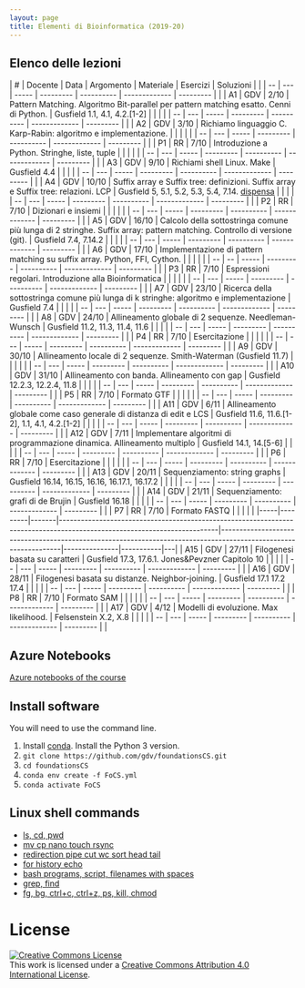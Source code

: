 ```yaml
---
layout: page
title: Elementi di Bioinformatica (2019-20)
---
```


## Elenco delle lezioni


| #   | Docente | Data  | Argomento                                                                                                               | Materiale                                                                                                      | Esercizi      | Soluzioni |   |
| --  | ---     | ----- | ---------                                                                                                               | ----------                                                                                                     | ------------- | --------- |   |
| A1  | GDV     | 2/10  | Pattern Matching. Algoritmo Bit-parallel per pattern matching esatto. Cenni di Python.                                  | Gusfield 1.1, 4.1, 4.2.[1-2]                                                                                   |               |           |   |
| --  | ---     | ----- | ---------                                                                                                               | ----------                                                                                                     | ------------- | --------- |   |
| A2  | GDV     | 3/10  | Richiamo linguaggio C. Karp-Rabin: algoritmo e implementazione.                                                         |                                                                                                                |               |           |   |
| --  | ---     | ----- | ---------                                                                                                               | ----------                                                                                                     | ------------- | --------- |   |
| P1  | RR      | 7/10  | Introduzione a Python. Stringhe, liste, tuple                                                                           |                                                                                                                |               |           |   |
| --  | ---     | ----- | ---------                                                                                                               | ----------                                                                                                     | ------------- | --------- |   |
| A3  | GDV     | 9/10  | Richiami shell Linux. Make                                                                                              | Gusfield 4.4                                                                                                   |               |           |   |
| --  | ---     | ----- | ---------                                                                                                               | ----------                                                                                                     | ------------- | --------- |   |
| A4  | GDV     | 10/10 | Suffix array e Suffix tree: definizioni. Suffix array e Suffix tree: relazioni. LCP                                     | Gusfield 5, 5.1, 5.2, 5.3, 5.4, 7.14. [dispensa](http://courses.csail.mit.edu/6.851/spring12/lectures/L16.pdf) |               |           |   |
| --  | ---     | ----- | ---------                                                                                                               | ----------                                                                                                     | ------------- | --------- |   |
| P2  | RR      | 7/10  | Dizionari e insiemi                                                                                                     |                                                                                                                |               |           |   |
| --  | ---     | ----- | ---------                                                                                                               | ----------                                                                                                     | ------------- | --------- |   |
| A5  | GDV     | 16/10 | Calcolo della sottostringa comune più lunga di 2 stringhe. Suffix array: pattern matching. Controllo di versione (git). | Gusfield 7.4, 7.14.2                                                                                           |               |           |   |
| --  | ---     | ----- | ---------                                                                                                               | ----------                                                                                                     | ------------- | --------- |   |
| A6  | GDV     | 17/10 | Implementazione di pattern matching su suffix array. Python, FFI, Cython.                                               |                                                                                                                |               |           |   |
| --  | --      | ----- | ---------                                                                                                               | ----------                                                                                                     | ------------- | --------- |   |
| P3  | RR      | 7/10  | Espressioni regolari. Introduzione alla Bioinformatica                                                                  |                                                                                                                |               |           |   |
| --  | ---     | ----- | ---------                                                                                                               | ----------                                                                                                     | ------------- | --------- |   |
| A7  | GDV     | 23/10 | Ricerca della sottostringa comune più lunga di k stringhe: algoritmo e implementazione                                  | Gusfield 7.4                                                                                                   |               |           |   |
| --  | ---     | ----- | ---------                                                                                                               | ----------                                                                                                     | ------------- | --------- |   |
| A8  | GDV     | 24/10 | Allineamento globale di 2 sequenze. Needleman-Wunsch                                                                    | Gusfield 11.2, 11.3, 11.4, 11.6                                                                                |               |           |   |
| --  | ---     | ----- | ---------                                                                                                               | ----------                                                                                                     | ------------- | --------- |   |
| P4  | RR      | 7/10  | Esercitazione                                                                                                           |                                                                                                                |               |           |   |
| --  | ---     | ----- | ---------                                                                                                               | ----------                                                                                                     | ------------- | --------- |   |
| A9  | GDV     | 30/10 | Allineamento locale di 2 sequenze. Smith-Waterman (Gusfield 11.7)                                                       |                                                                                                                |               |           |   |
| --  | ---     | ----- | ---------                                                                                                               | ----------                                                                                                     | ------------- | --------- |   |
| A10 | GDV     | 31/10 | Allineamento con banda. Allineamento con gap                                                                            | Gusfield 12.2.3, 12.2.4, 11.8                                                                                  |               |           |   |
| --  | ---     | ----- | ---------                                                                                                               | ----------                                                                                                     | ------------- | --------- |   |
| P5  | RR      | 7/10  | Formato GTF                                                                                                             |                                                                                                                |               |           |   |
| --  | ---     | ----- | ---------                                                                                                               | ----------                                                                                                     | ------------- | --------- |   |
| A11 | GDV     | 6/11  | Allineamento globale come caso generale di distanza di edit e LCS                                                       | Gusfield 11.6, 11.6.[1-2], 1.1, 4.1, 4.2.[1-2]                                                                 |               |           |   |
| --  | ---     | ----- | ---------                                                                                                               | ----------                                                                                                     | ------------- | --------- |   |
| A12 | GDV     | 7/11  | Implementare algoritmi di programmazione dinamica. Allineamento multiplo                                                | Gusfield 14.1, 14.[5-6]                                                                                        |               |           |   |
| --  | ---     | ----- | ---------                                                                                                               | ----------                                                                                                     | ------------- | --------- |   |
| P6  | RR      | 7/10  | Esercitazione                                                                                                           |                                                                                                                |               |           |   |
| --  | ---     | ----- | ---------                                                                                                               | ----------                                                                                                     | ------------- | --------- |   |
| A13 | GDV     | 20/11 | Sequenziamento: string graphs                                                                                           | Gusfield 16.14, 16.15, 16.16, 16.17.1, 16.17.2                                                                 |               |           |   |
| --  | ---     | ----- | ---------                                                                                                               | ----------                                                                                                     | ------------- | --------- |   |
| A14 | GDV     | 21/11 | Sequenziamento: grafi di de Brujin                                                                                      | Gusfield 16.18                                                                                                 |               |           |   |
| --  | ---     | ----- | ---------                                                                                                               | ----------                                                                                                     | ------------- | --------- |   |
| P7  | RR      | 7/10  | Formato FASTQ                                                                                                           |                                                                                                                |               |           |   |
|-----|---------|-------|-------------------------------------------------------------------------------------------------------------------------|----------------------------------------------------------------------------------------------------------------|---------------|-----------|---|
| A15 | GDV     | 27/11 | Filogenesi basata su caratteri                                                                                          | Gusfield 17.3, 17.6.1. Jones&Pevzner Capitolo 10                                                               |               |           |   |
| --  | ---     | ----- | ---------                                                                                                               | ----------                                                                                                     | ------------- | --------- |   |
| A16 | GDV     | 28/11 | Filogenesi basata su distanze. Neighbor-joining.                                                                        | Gusfield 17.1 17.2 17.4                                                                                        |               |           |   |
| --  | ---     | ----- | ---------                                                                                                               | ----------                                                                                                     | ------------- | --------- |   |
| P8  | RR      | 7/10  | Formato SAM                                                                                                             |                                                                                                                |               |           |   |
| --  | ---     | ----- | ---------                                                                                                               | ----------                                                                                                     | ------------- | --------- |   |
| A17 | GDV     | 4/12  | Modelli di evoluzione. Max likelihood.                                                                                  | Felsenstein X.2, X.8                                                                                           |               |           |   |
| --  | ---     | ----- | ---------                                                                                                               | ----------                                                                                                     | ------------- | --------- |   |


## Azure Notebooks

[Azure notebooks of the course](https://notebooks.azure.com/gianluca-dellavedova/projects/foundationsCS-2019)

## Install software

You will need to use the command line.


1.  Install [conda](https://conda.io/projects/conda/en/latest/user-guide/install/index.html). Install the Python 3 version.
1.  `git clone https://github.com/gdv/foundationsCS.git`
1.  `cd foundationsCS`
1.  `conda env create -f FoCS.yml`
1.  `conda activate FoCS`


## Linux shell commands

* [ls, cd, pwd](https://asciinema.org/a/197295)
* [mv cp nano touch rsync](https://asciinema.org/a/197355)
* [redirection pipe cut wc sort head tail](https://asciinema.org/a/197358)
* [for history echo](https://asciinema.org/a/197360)
* [bash programs, script, filenames with spaces](https://asciinema.org/a/197363)
* [grep, find](https://asciinema.org/a/197364)
* [fg, bg, ctrl+c, ctrl+z, ps, kill, chmod](https://asciinema.org/a/197590)

# License


<a rel="license" href="http://creativecommons.org/licenses/by/4.0/"><img alt="Creative Commons License" style="border-width:0" src="https://i.creativecommons.org/l/by/4.0/88x31.png" /></a><br />This work is licensed under a <a rel="license" href="http://creativecommons.org/licenses/by/4.0/">Creative Commons Attribution 4.0 International License</a>.
